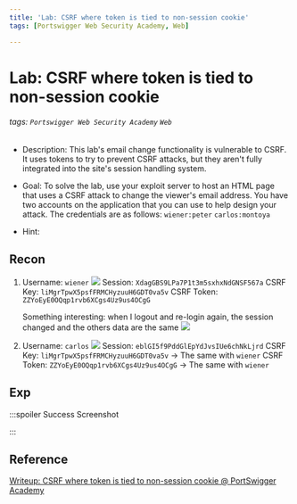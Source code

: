 ```yaml
---
title: 'Lab: CSRF where token is tied to non-session cookie'
tags: [Portswigger Web Security Academy, Web]

---
```


# Lab: CSRF where token is tied to non-session cookie
###### tags: `Portswigger Web Security Academy` `Web`
* Description: This lab's email change functionality is vulnerable to CSRF. It uses tokens to try to prevent CSRF attacks, but they aren't fully integrated into the site's session handling system.
* Goal:  To solve the lab, use your exploit server to host an HTML page that uses a CSRF attack to change the viewer's email address.
You have two accounts on the application that you can use to help design your attack. The credentials are as follows:
`wiener:peter`
`carlos:montoya`

* Hint:


## Recon
1. Username: `wiener`
![](https://i.imgur.com/LjQXczA.png)
Session: `XdagGBS9LPa7P1t3m5sxhxNdGNSF567a`
CSRF Key: `liMgrTpwX5psfFRMCHyzuuH6GDT0va5v`
CSRF Token: `ZZYoEyE0OQqp1rvb6XCgs4Uz9us4OCgG`

    Something interesting: when I logout and re-login again, the session changed and the others data are the same
    ![](https://i.imgur.com/npYekP9.png)


2. Username: `carlos`
![](https://i.imgur.com/yxtgtEh.png)
Session: `eblGI5f9PddGlEpYdJvsIUe6chNkLjrd`
CSRF Key: `liMgrTpwX5psfFRMCHyzuuH6GDT0va5v` $\to$ The same with `wiener`
CSRF Token: `ZZYoEyE0OQqp1rvb6XCgs4Uz9us4OCgG` $\to$ The same with `wiener`


## Exp
:::spoiler Success Screenshot

:::

## Reference
[Writeup: CSRF where token is tied to non-session cookie @ PortSwigger Academy](https://medium.com/@frank.leitner/writeup-csrf-where-token-is-tied-to-non-session-cookie-portswigger-academy-60fb8062363b)